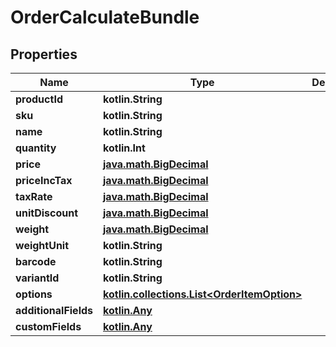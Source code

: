 
# OrderCalculateBundle

## Properties
| Name | Type | Description | Notes |
| ------------ | ------------- | ------------- | ------------- |
| **productId** | **kotlin.String** |  |  [optional] |
| **sku** | **kotlin.String** |  |  [optional] |
| **name** | **kotlin.String** |  |  [optional] |
| **quantity** | **kotlin.Int** |  |  [optional] |
| **price** | [**java.math.BigDecimal**](java.math.BigDecimal.md) |  |  [optional] |
| **priceIncTax** | [**java.math.BigDecimal**](java.math.BigDecimal.md) |  |  [optional] |
| **taxRate** | [**java.math.BigDecimal**](java.math.BigDecimal.md) |  |  [optional] |
| **unitDiscount** | [**java.math.BigDecimal**](java.math.BigDecimal.md) |  |  [optional] |
| **weight** | [**java.math.BigDecimal**](java.math.BigDecimal.md) |  |  [optional] |
| **weightUnit** | **kotlin.String** |  |  [optional] |
| **barcode** | **kotlin.String** |  |  [optional] |
| **variantId** | **kotlin.String** |  |  [optional] |
| **options** | [**kotlin.collections.List&lt;OrderItemOption&gt;**](OrderItemOption.md) |  |  [optional] |
| **additionalFields** | [**kotlin.Any**](.md) |  |  [optional] |
| **customFields** | [**kotlin.Any**](.md) |  |  [optional] |



